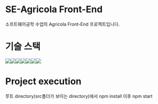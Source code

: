 # SE-Agricola Front-End

소프트웨어공학 수업의 Agricola Front-End 프로젝트입니다.

# 기술 스택
<img src="https://img.shields.io/badge/React-61DAFB?style=for-the-badge&logo=React&logoColor=black"/><img src="https://img.shields.io/badge/styled components-DB7093?style=for-the-badge&logo=styled-components&logoColor=white"/><img src="https://img.shields.io/badge/Redux-764ABC?style=for-the-badge&logo=Redux&logoColor=purple"><img src="https://img.shields.io/badge/typescript-3178C6?style=for-the-badge&logo=typescript&logoColor=white"><img src="https://img.shields.io/badge/Axios-5A29E4?style=for-the-badge&logo=Axios&logoColor=white"><img src="https://img.shields.io/badge/stompjs-F7B500?style=for-the-badge&logo=stompjs&logoColor=white"><img src="https://img.shields.io/badge/figma-F24E1E?style=for-the-badge&logo=figma&logoColor=white">

# Project execution
루트 directory(src폴더가 보이는 directory)에서 npm install 이후 npm start
